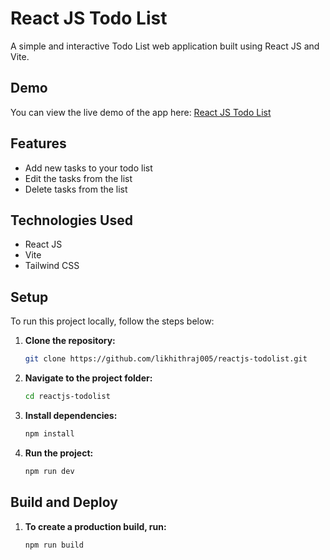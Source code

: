 # React JS Todo List

A simple and interactive Todo List web application built using React JS and Vite.

## Demo

You can view the live demo of the app here: [React JS Todo List](https://reactjs-thingstodos.netlify.app)

## Features

- Add new tasks to your todo list
- Edit the tasks from the list
- Delete tasks from the list

## Technologies Used

- React JS
- Vite
- Tailwind CSS

## Setup

To run this project locally, follow the steps below:

1. **Clone the repository:**

   ```bash
   git clone https://github.com/likhithraj005/reactjs-todolist.git

2. **Navigate to the project folder:**

   ```bash
   cd reactjs-todolist

3. **Install dependencies:**

   ```bash
   npm install

4. **Run the project:**

   ```bash
   npm run dev

## Build and Deploy

1. **To create a production build, run:**

   ```bash
   npm run build



